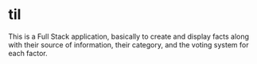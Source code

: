 # til
This is a Full Stack application, basically to create and display facts along with their source of information, their category, and the voting system for each factor.
